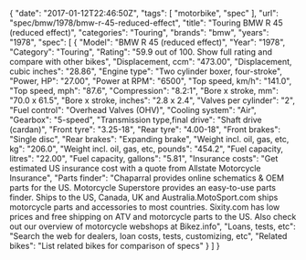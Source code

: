 {
    "date": "2017-01-12T22:46:50Z",
    "tags": [
        "motorbike",
        "spec"
    ],
    "url": "spec\/bmw\/1978\/bmw-r-45-reduced-effect",
    "title": "Touring BMW R 45 (reduced effect)",
    "categories": "Touring",
    "brands": "bmw",
    "years": "1978",
    "spec": [
        {
            "Model": "BMW R 45 (reduced effect)",
            "Year": "1978",
            "Category": "Touring",
            "Rating": "59.9 out of 100. Show full rating and compare with other bikes",
            "Displacement, ccm": "473.00",
            "Displacement, cubic inches": "28.86",
            "Engine type": "Two cylinder boxer, four-stroke",
            "Power, HP": "27.00",
            "Power at RPM": "6500",
            "Top speed, km\/h": "141.0",
            "Top speed, mph": "87.6",
            "Compression": "8.2:1",
            "Bore x stroke, mm": "70.0 x 61.5",
            "Bore x stroke, inches": "2.8 x 2.4",
            "Valves per cylinder": "2",
            "Fuel control": "Overhead Valves (OHV)",
            "Cooling system": "Air",
            "Gearbox": "5-speed",
            "Transmission type,final drive": "Shaft drive (cardan)",
            "Front tyre": "3.25-18",
            "Rear tyre": "4.00-18",
            "Front brakes": "Single disc",
            "Rear brakes": "Expanding brake",
            "Weight incl. oil, gas, etc, kg": "206.0",
            "Weight incl. oil, gas, etc, pounds": "454.2",
            "Fuel capacity, litres": "22.00",
            "Fuel capacity, gallons": "5.81",
            "Insurance costs": "Get estimated US insurance cost with a quote from Allstate Motorcycle Insurance",
            "Parts finder": "Chaparral provides online schematics & OEM parts for the US.   Motorcycle Superstore provides an easy-to-use parts finder. Ships to the US, Canada, UK and Australia.MotoSport.com ships motorcycle parts and accessories to most countries.    Sixity.com has low prices and free shipping on ATV and motorcycle parts to the US. Also check out our overview of motorcycle webshops at Bikez.info",
            "Loans, tests, etc": "Search the web for dealers, loan costs, tests, customizing, etc",
            "Related bikes": "List related bikes for comparison of specs"
        }
    ]
}